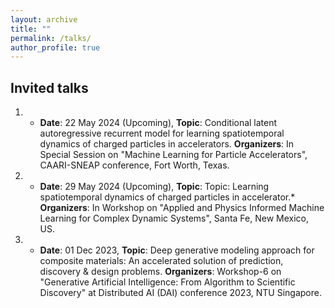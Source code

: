 ```yaml
---
layout: archive
title: ""
permalink: /talks/
author_profile: true
---
```


## Invited talks
1. * **Date**: 22 May 2024 (Upcoming), **Topic**: Conditional latent autoregressive recurrent model for learning spatiotemporal dynamics of charged particles in accelerators. **Organizers**: In Special Session on "Machine Learning for Particle Accelerators", CAARI-SNEAP conference, Fort Worth, Texas.
2. * **Date**: 29 May 2024 (Upcoming), **Topic**: Topic: Learning spatiotemporal dynamics of charged particles in accelerator.* **Organizers**: In Workshop on "Applied and Physics Informed Machine Learning for Complex Dynamic Systems", Santa Fe, New Mexico, US.
3. * **Date**: 01 Dec 2023, **Topic**: Deep generative modeling approach for composite materials: An accelerated solution of prediction, discovery & design problems. **Organizers**: Workshop-6 on "Generative Artificial Intelligence: From Algorithm to Scientific Discovery" at Distributed AI (DAI) conference 2023, NTU Singapore.
